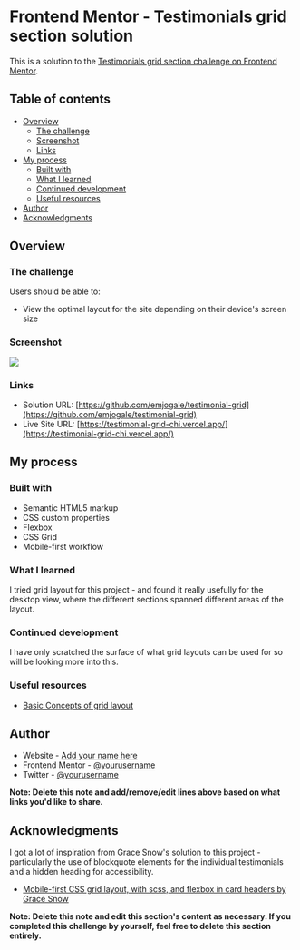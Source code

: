 # Frontend Mentor - Testimonials grid section solution

This is a solution to the [Testimonials grid section challenge on Frontend Mentor](https://www.frontendmentor.io/challenges/testimonials-grid-section-Nnw6J7Un7).

## Table of contents

- [Overview](#overview)
  - [The challenge](#the-challenge)
  - [Screenshot](#screenshot)
  - [Links](#links)
- [My process](#my-process)
  - [Built with](#built-with)
  - [What I learned](#what-i-learned)
  - [Continued development](#continued-development)
  - [Useful resources](#useful-resources)
- [Author](#author)
- [Acknowledgments](#acknowledgments)

## Overview

### The challenge

Users should be able to:

- View the optimal layout for the site depending on their device's screen size

### Screenshot

![](./images/screenshot.png)

### Links

- Solution URL: [https://github.com/emjogale/testimonial-grid](https://github.com/emjogale/testimonial-grid)
- Live Site URL: [https://testimonial-grid-chi.vercel.app/](https://testimonial-grid-chi.vercel.app/)

## My process

### Built with

- Semantic HTML5 markup
- CSS custom properties
- Flexbox
- CSS Grid
- Mobile-first workflow

### What I learned

I tried grid layout for this project - and found it really usefully for the desktop view, where the different sections spanned different areas of the layout.

### Continued development

I have only scratched the surface of what grid layouts can be used for so will be looking more into this.

### Useful resources

- [Basic Concepts of grid layout](https://developer.mozilla.org/en-US/docs/Web/CSS/CSS_Grid_Layout/Basic_Concepts_of_Grid_Layout)

## Author

- Website - [Add your name here](https://www.your-site.com)
- Frontend Mentor - [@yourusername](https://www.frontendmentor.io/profile/yourusername)
- Twitter - [@yourusername](https://www.twitter.com/yourusername)

**Note: Delete this note and add/remove/edit lines above based on what links you'd like to share.**

## Acknowledgments

I got a lot of inspiration from Grace Snow's solution to this project - particularly the use of blockquote elements for the individual testimonials and a hidden heading for accessibility.

- [Mobile-first CSS grid layout, with scss, and flexbox in card headers by Grace Snow](https://www.frontendmentor.io/solutions/mobilefirst-css-grid-layout-with-scss-and-flexbox-in-card-headers-gyfp18V1o)

**Note: Delete this note and edit this section's content as necessary. If you completed this challenge by yourself, feel free to delete this section entirely.**
